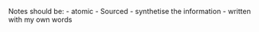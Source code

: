 Notes should be:
		- atomic
		- Sourced
		- synthetise the information
		- written with my own words